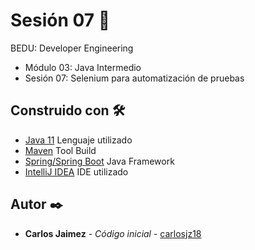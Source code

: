 # Sesión 07 🤖

BEDU: Developer Engineering
- Módulo 03: Java Intermedio
- Sesión 07: Selenium para automatización de pruebas

## Construido con 🛠️

* [Java 11]() Lenguaje utilizado
* [Maven]() Tool Build
* [Spring/Spring Boot]() Java Framework
* [IntelliJ IDEA]() IDE utilizado

## Autor ✒️

* **Carlos Jaimez** - *Código inicial* - [carlosjz18](https://github.com/carlosjz18)